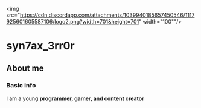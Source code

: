 <img src="https://cdn.discordapp.com/attachments/1039940185657450546/1117925601605587106/logo2.png?width=701&height=701" width="100""/>


# syn7ax_3rr0r


## About me


### Basic info


I am a young **programmer, gamer, and content creator**
